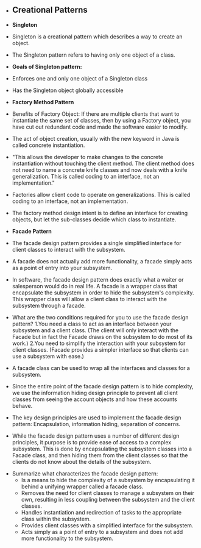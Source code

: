 - ## Creational Patterns

- **Singleton**
- Singleton is a creational pattern which describes a way to create an object.
- The Singleton pattern refers to having only one object of a class.
- **Goals of Singleton pattern:**
- Enforces one and only one object of a Singleton class
- Has the Singleton object globally accessible
- **Factory Method Pattern**
- Benefits of Factory Object: If there are multiple clients that want to instantiate the same set of classes, then by using a Factory object, you have cut out redundant code and made the software easier to modify.
- The act of object creation, usually with the new keyword in Java is called concrete instantiation.
- "This allows the developer to make changes to the concrete instantiation without touching the client method. The client method does not need to name a concrete knife classes and now deals with a knife generalization. This is called coding to an interface, not an implementation."
- Factories allow client code to operate on generalizations. This is called coding to an interface, not an implementation. 
- The factory method design intent is to define an interface for creating objects, but let the sub-classes decide which class to instantiate.
- **Facade Pattern**
- The facade design pattern provides a single simplified interface for client classes to interact with the subsystem.
- A facade does not actually add more functionality, a facade simply acts as a point of entry into your subsystem. 
- In software, the facade design pattern does exactly what a waiter or salesperson would do in real life. A facade is a wrapper class that encapsulate the subsystem in order to hide the subsystem's complexity. This wrapper class will allow a client class to interact with the subsystem through a facade. 
- What are the two conditions required for you to use the facade design pattern? 1.You need a class to act as an interface between your subsystem and a client class. (The client will only interact with the Facade but in fact the Facade draws on the subsystem to do most of its work.) 2.You need to simplify the interaction with your subsystem for client classes. (Facade provides a simpler interface so that clients can use a subsystem with ease.)
- A facade class can be used to wrap all the interfaces and classes for a subsystem.
- Since the entire point of the facade design pattern is to hide complexity, we use the information hiding design principle to prevent all client classes from seeing the account objects and how these accounts behave. 
- The key design principles are used to implement the facade design pattern: 
Encapsulation, information hiding, separation of concerns.
- While the facade design pattern uses a number of different design principles, it purpose is to provide ease of access to a complex subsystem. This is done by encapsulating the subsystem classes into a Facade class, and then hiding them from the client classes so that the clients do not know about the details of the subsystem. 
* Summarize what characterizes the facade design pattern:
  * Is a means to hide the complexity of a subsystem by encapsulating it behind a unifying wrapper called a facade class.
  * Removes the need for client classes to manage a subsystem on their own, resulting in less coupling between the subsystem and the client classes.
  * Handles instantiation and redirection of tasks to the appropriate class within the subsystem.
  * Provides client classes with a simplified interface for the subsystem.
  * Acts simply as a point of entry to a subsystem and does not add more functionality to the subsystem.

